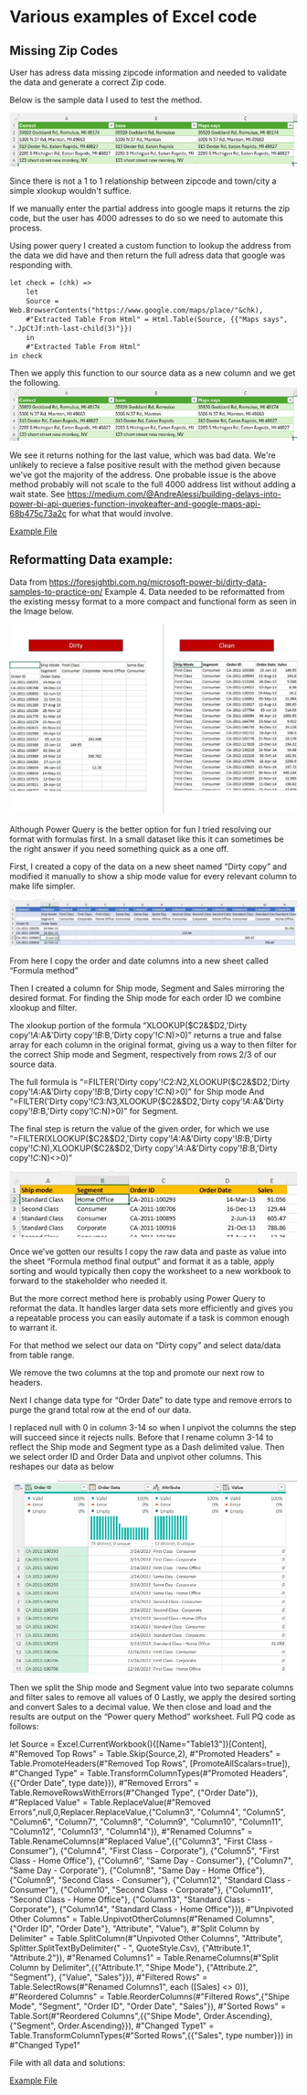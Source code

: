 # Various examples of Excel code

## Missing Zip Codes

User has adress data missing zipcode information and needed to validate the data and generate a correct Zip code.

Below is the sample data I used to test the method.

![alt text](https://github.com/Impcodeisok/excel/blob/main/FZFinisheddata.jpg "Source Example")

Since there is not a 1 to 1 relationship between zipcode and town/city a simple xlookup wouldn't suffice.

If we manually enter the partial address into google maps it returns the zip code, but the user has 4000 adresses to do so we need to automate this process.

Using power query I created a custom function to lookup the address from the data we did have and then return the full adress data that google was responding with.

``` Mcode
let check = (chk) =>
    let
    Source = Web.BrowserContents("https://www.google.com/maps/place/"&chk),
    #"Extracted Table From Html" = Html.Table(Source, {{"Maps says", ".JpCtJf:nth-last-child(3)"}})
    in
    #"Extracted Table From Html"
in check
```

Then we apply this function to our source data as a new column and we get the following.
![alt text](https://github.com/Impcodeisok/excel/blob/main/FZFinisheddata.jpg "Example output")

We see it returns nothing for the last value, which was bad data.  We're unlikely to recieve a false positive result with the method given because we've got the majority of the address.  One probable issue is the above method probably will not scale to the full 4000 address list without adding a wait state. See https://medium.com/@AndreAlessi/building-delays-into-power-bi-api-queries-function-invokeafter-and-google-maps-api-68b475c73a2c for what that would involve.

[Example File](https://github.com/Impcodeisok/excel/blob/main/Find%20zip.xlsx "Find Zip example")


## Reformatting Data example:

Data from https://foresightbi.com.ng/microsoft-power-bi/dirty-data-samples-to-practice-on/ Example 4.
Data needed to be reformatted from the existing messy format to a more compact and functional form as seen in the Image below.

![alt text](https://github.com/Impcodeisok/excel/blob/main/goal.jpg "Data to reformat")

Although Power Query is the better option for fun I tried resolving our format with formulas first.  In a small dataset like this it can sometimes be the right answer if you need something quick as a one off.

First, I created a copy of the data on a new sheet named “Dirty copy” and modified it manually to show a ship mode value for every relevant column to make life simpler.

![alt text](https://github.com/Impcodeisok/excel/blob/main/DC.jpg "Dirty Copy")

From here I copy the order and date columns into a new sheet called “Formula method”

Then I created a column for Ship mode, Segment and Sales mirroring the desired format.
For finding the Ship mode for each order ID we combine xlookup and filter.

The xlookup portion of the formula “XLOOKUP($C2&$D2,'Dirty copy'!$A:$A&'Dirty copy'!$B:$B,'Dirty copy'!$C:$N)>0)” returns a true and false array for each column in the original format, giving us a way to then filter for the correct Ship mode and Segment, respectively from rows 2/3 of our source data.

The full formula is “=FILTER('Dirty copy'!$C$2:$N$2,XLOOKUP($C2&$D2,'Dirty copy'!$A:$A&'Dirty copy'!$B:$B,'Dirty copy'!$C:$N)>0)” for Ship mode
And
“=FILTER('Dirty copy'!$C$3:$N$3,XLOOKUP($C2&$D2,'Dirty copy'!$A:$A&'Dirty copy'!$B:$B,'Dirty copy'!$C:$N)>0)” for Segment.

The final step is return the value of the given order, for which we use 
“=FILTER(XLOOKUP($C2&$D2,'Dirty copy'!$A:$A&'Dirty copy'!$B:$B,'Dirty copy'!$C:$N),XLOOKUP($C2&$D2,'Dirty copy'!$A:$A&'Dirty copy'!$B:$B,'Dirty copy'!$C:$N)<>0)”

![alt text](https://github.com/Impcodeisok/excel/blob/main/Fm.jpg "Formula method")

Once we’ve gotten our results I copy the raw data and paste as value into the sheet “Formula method final output” and format it as a table, apply sorting and would typically then copy the worksheet to a new workbook to forward to the stakeholder who needed it.

But the more correct method here is probably using Power Query to reformat the data.  It handles larger data sets more efficiently and gives you a repeatable process you can easily automate if a task is common enough to warrant it.

For that method we select our data on “Dirty copy” and select data/data from table range.

We remove the two columns at the top and promote our next row to headers.

Next I change data type for “Order Date” to date type and remove errors to purge the grand total row at the end of our data.

I replaced null with 0 in column 3-14 so when I unpivot the columns the step will succeed since it rejects nulls.
Before that I rename column 3-14 to reflect the Ship mode and Segment type as a Dash delimited value.
Then we select order ID and Order Data and unpivot other columns.
This reshapes our data as below

![alt text](https://github.com/Impcodeisok/excel/blob/main/pivot.jpg "Unpivot")

Then we split the Ship mode and Segment value into two separate columns and filter sales to remove all values of 0
Lastly, we apply the desired sorting and convert Sales to a decimal value.
We then close and load and the results are output on the “Power query Method” worksheet.
Full PQ code as follows:

let
    Source = Excel.CurrentWorkbook(){[Name="Table13"]}[Content],
    #"Removed Top Rows" = Table.Skip(Source,2),
    #"Promoted Headers" = Table.PromoteHeaders(#"Removed Top Rows", [PromoteAllScalars=true]),
    #"Changed Type" = Table.TransformColumnTypes(#"Promoted Headers",{{"Order Date", type date}}),
    #"Removed Errors" = Table.RemoveRowsWithErrors(#"Changed Type", {"Order Date"}),
    #"Replaced Value" = Table.ReplaceValue(#"Removed Errors",null,0,Replacer.ReplaceValue,{"Column3", "Column4", "Column5", "Column6", "Column7", "Column8", "Column9", "Column10", "Column11", "Column12", "Column13", "Column14"}),
    #"Renamed Columns" = Table.RenameColumns(#"Replaced Value",{{"Column3", "First Class - Consumer"}, {"Column4", "First Class - Corporate"}, {"Column5", "First Class - Home Office"}, {"Column6", "Same Day - Consumer"}, {"Column7", "Same Day - Corporate"}, {"Column8", "Same Day - Home Office"}, {"Column9", "Second Class - Consumer"}, {"Column12", "Standard Class - Consumer"}, {"Column10", "Second Class - Corporate"}, {"Column11", "Second Class - Home Office"}, {"Column13", "Standard Class - Corporate"}, {"Column14", "Standard Class - Home Office"}}),
    #"Unpivoted Other Columns" = Table.UnpivotOtherColumns(#"Renamed Columns", {"Order ID", "Order Date"}, "Attribute", "Value"),
    #"Split Column by Delimiter" = Table.SplitColumn(#"Unpivoted Other Columns", "Attribute", Splitter.SplitTextByDelimiter(" - ", QuoteStyle.Csv), {"Attribute.1", "Attribute.2"}),
    #"Renamed Columns1" = Table.RenameColumns(#"Split Column by Delimiter",{{"Attribute.1", "Shipe Mode"}, {"Attribute.2", "Segment"}, {"Value", "Sales"}}),
    #"Filtered Rows" = Table.SelectRows(#"Renamed Columns1", each ([Sales] <> 0)),
    #"Reordered Columns" = Table.ReorderColumns(#"Filtered Rows",{"Shipe Mode", "Segment", "Order ID", "Order Date", "Sales"}),
    #"Sorted Rows" = Table.Sort(#"Reordered Columns",{{"Shipe Mode", Order.Ascending}, {"Segment", Order.Ascending}}),
    #"Changed Type1" = Table.TransformColumnTypes(#"Sorted Rows",{{"Sales", type number}})
in
    #"Changed Type1"

File with all data and solutions:

[Example File](https://github.com/Impcodeisok/excel/blob/main/4.-Badly-Structured-Sales-Data-4.xlsx "Badly structured sales data")



